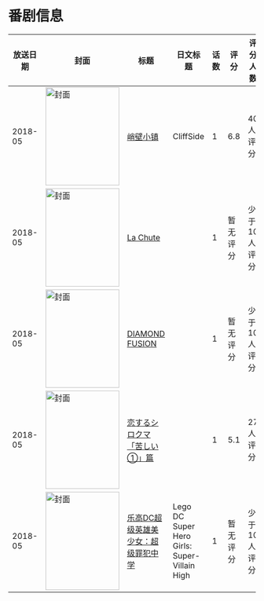 # 番剧信息

|放送日期|封面|标题|日文标题|话数|评分|评分人数|
|---|---|---|---|---|---|---|
|2018-05|<img src="//lain.bgm.tv/pic/cover/c/4c/4b/260790_uEGHC.jpg" alt="封面" style="width:150px;height:200px;object-fit:cover;">|[峭壁小镇](https://bangumi.tv/subject/260790)|CliffSide|1|6.8|40人评分|
|2018-05|<img src="//lain.bgm.tv/pic/cover/c/68/9a/276408_2fl2k.jpg" alt="封面" style="width:150px;height:200px;object-fit:cover;">|[La Chute](https://bangumi.tv/subject/276408)||1|暂无评分|少于10人评分|
|2018-05|<img src="//lain.bgm.tv/pic/cover/c/31/81/392508_3YX68.jpg" alt="封面" style="width:150px;height:200px;object-fit:cover;">|[DIAMOND FUSION](https://bangumi.tv/subject/392508)||1|暂无评分|少于10人评分|
|2018-05|<img src="//lain.bgm.tv/pic/cover/c/9e/8b/246944_96Z63.jpg" alt="封面" style="width:150px;height:200px;object-fit:cover;">|[恋するシロクマ 「苦しい①」篇](https://bangumi.tv/subject/246944)||1|5.1|27人评分|
|2018-05|<img src="//lain.bgm.tv/pic/cover/c/82/af/246666_0j6nz.jpg" alt="封面" style="width:150px;height:200px;object-fit:cover;">|[乐高DC超级英雄美少女：超级罪犯中学](https://bangumi.tv/subject/246666)|Lego DC Super Hero Girls: Super-Villain High|1|暂无评分|少于10人评分|
